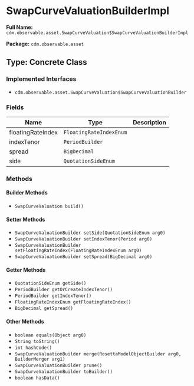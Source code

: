# SwapCurveValuationBuilderImpl

**Full Name:** `cdm.observable.asset.SwapCurveValuation$SwapCurveValuationBuilderImpl`

**Package:** `cdm.observable.asset`

## Type: Concrete Class

### Implemented Interfaces

- `cdm.observable.asset.SwapCurveValuation$SwapCurveValuationBuilder`

### Fields

| Name | Type | Description |
|------|------|-------------|
| floatingRateIndex | `FloatingRateIndexEnum` |  |
| indexTenor | `PeriodBuilder` |  |
| spread | `BigDecimal` |  |
| side | `QuotationSideEnum` |  |

### Methods

#### Builder Methods

- `SwapCurveValuation build()`

#### Setter Methods

- `SwapCurveValuationBuilder setSide(QuotationSideEnum arg0)`
- `SwapCurveValuationBuilder setIndexTenor(Period arg0)`
- `SwapCurveValuationBuilder setFloatingRateIndex(FloatingRateIndexEnum arg0)`
- `SwapCurveValuationBuilder setSpread(BigDecimal arg0)`

#### Getter Methods

- `QuotationSideEnum getSide()`
- `PeriodBuilder getOrCreateIndexTenor()`
- `PeriodBuilder getIndexTenor()`
- `FloatingRateIndexEnum getFloatingRateIndex()`
- `BigDecimal getSpread()`

#### Other Methods

- `boolean equals(Object arg0)`
- `String toString()`
- `int hashCode()`
- `SwapCurveValuationBuilder merge(RosettaModelObjectBuilder arg0, BuilderMerger arg1)`
- `SwapCurveValuationBuilder prune()`
- `SwapCurveValuationBuilder toBuilder()`
- `boolean hasData()`

